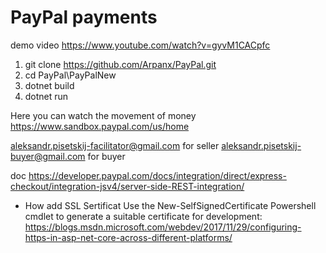 # PayPal payments
demo video https://www.youtube.com/watch?v=gyvM1CACpfc

1) git clone https://github.com/Arpanx/PayPal.git
2) cd PayPal\PayPalNew
3) dotnet  build
4) dotnet run

Here you can watch the movement of money
https://www.sandbox.paypal.com/us/home  

aleksandr.pisetskij-facilitator@gmail.com          for seller
aleksandr.pisetskij-buyer@gmail.com				   for buyer		

doc
https://developer.paypal.com/docs/integration/direct/express-checkout/integration-jsv4/server-side-REST-integration/


* How add SSL Sertificat 
Use the New-SelfSignedCertificate Powershell cmdlet to generate a suitable certificate for development:
https://blogs.msdn.microsoft.com/webdev/2017/11/29/configuring-https-in-asp-net-core-across-different-platforms/



